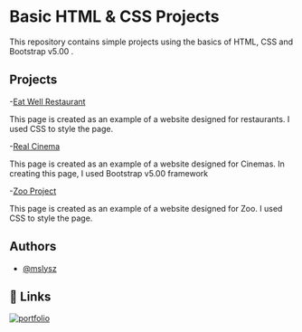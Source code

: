 # Basic HTML & CSS Projects

This repository contains simple projects using the basics of HTML, CSS and Bootstrap v5.00 .


## Projects
-[Eat Well Restaurant ](https://github.com/mslysz/HTML-and-CSS-Projects/tree/main/One-Page-Website)

This page is created as an example of a website designed for restaurants.
I used CSS to style the page.

-[Real Cinema](https://github.com/mslysz/HTML-and-CSS-Projects/tree/main/Bootstrap)

This page is created as an example of a website designed for Cinemas.
In creating this page, I used Bootstrap v5.00 framework

-[Zoo Project](https://github.com/mslysz/HTML-and-CSS-Projects/tree/main/Zoo%20Project)

This page is created as an example of a website designed for Zoo.
I used CSS to style the page.
## Authors

- [@mslysz](https://github.com/mslysz)


## 🔗 Links
[![portfolio](https://img.shields.io/badge/my_portfolio-000?style=for-the-badge&logo=ko-fi&logoColor=white)](https://mslysz.github.io/)
